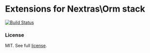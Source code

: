 Extensions for Nextras\Orm stack
================================

[![Build Status](https://travis-ci.org/mikulas/nextras-orm-pg.svg?branch=master)](https://travis-ci.org/mikulas/nextras-orm-pg)

### License

MIT. See full [license](license.md).
